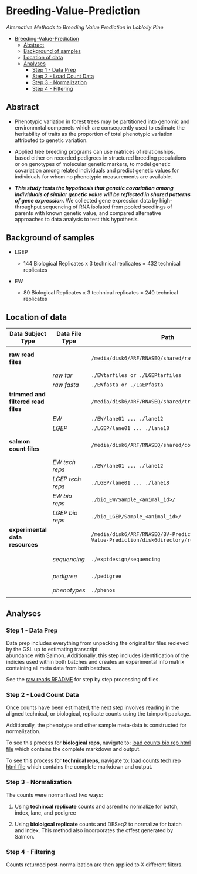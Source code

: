 # Breeding-Value-Prediction

*Alternative Methods to Breeding Value Prediction in Loblolly Pine*

- [Breeding-Value-Prediction](#breeding-value-prediction)
  * [Abstract](#abstract)
  * [Background of samples](#background-of-samples)
  * [Location of data](#location-of-data)
  * [Analyses](#analyses)
    + [Step 1 - Data Prep](#step-1---data-prep)
    + [Step 2 - Load Count Data](#step-2---load-count-data)
    + [Step 3 - Normalization](#step-3---normalization)
    + [Step 4 - Filtering](#step-4---filtering)

## Abstract

* Phenotypic variation in forest trees may be partitioned into genomic and environmntal compenets which are consequently used to estimate the heritability of traits as the proportion of total phenotypic variation attributed to genetic variation.

* Applied tree breeding programs can use matrices of relationships, based either on recorded pedigrees in structured breeding populations or on genotypes of molecular genetic markers, to model genetic covariation among related individuals and predict genetic values for individuals for whom no phenotypic measurements are available. 

* ***This study tests the hypothesis that genetic covariation among individuals of similar genetic value will be reflected in shared patterns of gene expression.*** We collected gene expression data by high-throughput sequencing of RNA isolated from pooled seedlings of parents with known genetic value, and compared alternative approaches to data analysis to test this hypothesis.

## Background of samples

* LGEP
   
   - 144 Biological Replicates x 3 technical replicates = 432 technical replicates

* EW

   - 80 Biological Replicates x 3 technical replicates = 240 technical replicates

## Location of data

Data Subject Type | Data File Type | Path | Notes
--- | --- | --- | ---
**raw read files**  | | `/media/disk6/ARF/RNASEQ/shared/rawreads/86kSalmon` | Raw files returned from GSL
| | *raw tar* | `./EWtarfiles or ./LGEPtarfiles`
| | *raw fasta* | `./EWfasta or ./LGEPfasta` 
**trimmed and filtered read files** | |`/media/disk6/ARF/RNASEQ/shared/trimmedfiltreads/86k` | Files post trim & adapater removal
|  |*EW* | `./EW/lane01 ... ./lane12` | 
|  |*LGEP* | `./LGEP/lane01 ... ./lane18` | 
**salmon count files** | |`/media/disk6/ARF/RNASEQ/shared/counts/86kSalmon` | Direcotries containing quant.sf files
|  |*EW tech reps* | `./EW/lane01 ... ./lane12` | 
|  |*LGEP tech reps* | `./LGEP/lane01 ... ./lane18` |
|  |*EW bio reps* | `./bio_EW/Sample_<animal_id>/` | 
|  |*LGEP bio reps* | `./bio_LGEP/Sample_<animal_id>/` | 
**experimental data resources**  | | `/media/disk6/ARF/RNASEQ/BV-Prediction/Breeding-Value-Prediction/disk6directory/resources` | Experiment information
|  |*sequencing* | `./exptdesign/sequencing` | `./EWtarfiles or ./LGEPtarfiles`
|  |*pedigree* | `./pedigree` | `./EWfasta or ./LGEPfasta`
|  |*phenotypes* | `./phenos` | `./EWfasta or ./LGEPfasta`


## Analyses

### Step 1 - Data Prep

   Data prep includes everything from unpacking the original tar files recieved by the GSL up to estimating transcript               
      abundance with Salmon. Additionally, this step includes identification of the indicies used within both batches and creates an experimental info matrix containing all meta data from both batches.
      
   See the [raw reads README](../disk6directory/rawreads/README.md) for step by step processing of files.  

### Step 2 - Load Count Data
      
   Once counts have been estimated, the next step involves reading in the aligned technical, or biological, replicate counts using the tximport package.
      
   Additionally, the phenotype and other sample meta-data is constructed for normalization.
   
   To see this process for **biological reps**, navigate to: [load counts bio rep html file](http://htmlpreview.github.com/?https://github.com/arfesta/Breeding-Value-Prediction/blob/master/disk6directory/analyses/step2.loadcounts/load.counts.html) which contains the complete markdown and output.

   To see this process for **technical reps**, navigate to: [load counts tech rep html file](http://htmlpreview.github.com/?https://github.com/arfesta/Breeding-Value-Prediction/blob/master/disk6directory/analyses/step2.loadcounts/load.counts_techreps.html) which contains the complete markdown and output.

### Step 3 - Normalization

The counts were normarlized *two* ways:

  1.  Using **techincal replicate** counts and asreml to normalize for batch, index, lane, and pedigree
  
  2.  Using **bioloigcal replicate** counts and DESeq2 to normalize for batch and index.  This method also incorporates the offest generated by Salmon.
  

### Step 4 - Filtering

   Counts returned post-normalization are then applied to X different filters.
